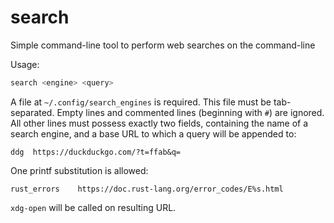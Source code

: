 # search

Simple command-line tool to perform web searches on the command-line

Usage:

```sh
search <engine> <query>
```

A file at `~/.config/search_engines` is required. This file must be tab-separated. Empty lines
and commented lines (beginning with `#`) are ignored. All other lines must possess exactly two
fields, containing the name of a search engine, and a base URL to which a query will be
appended to:

```text
ddg  https://duckduckgo.com/?t=ffab&q=
```

One printf substitution is allowed:

```text
rust_errors    https://doc.rust-lang.org/error_codes/E%s.html
```

`xdg-open` will be called on resulting URL.
